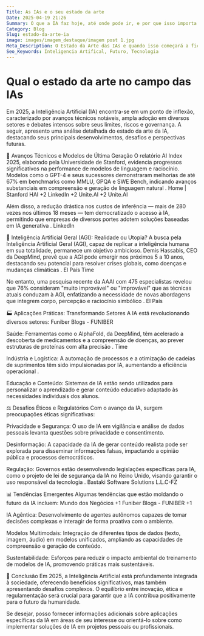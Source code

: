 ```yaml
---
Title: As IAs e o seu estado da arte
Date: 2025-04-19 21:26
Summary: O que a IA faz hoje, até onde pode ir, e por que isso importa mais do que parece. 
Category: Blog
Slug: estado-da-arte-ia
image: images/imagem_destaque/imagem post 1.jpg
Meta_Description: O Estado da Arte das IAs e quando isso começará a ficar preocupante
Seo_Keywords: Inteligencia Artifical, Futuro, Tecnologia
---
```


# Qual o estado da arte no campo das IAs

Em 2025, a Inteligência Artificial (IA) encontra-se em um ponto de inflexão, caracterizado por avanços técnicos notáveis, ampla adoção em diversos setores e debates intensos sobre seus limites, riscos e governança. A seguir, apresento uma análise detalhada do estado da arte da IA, destacando seus principais desenvolvimentos, desafios e perspectivas futuras.​

🚀 Avanços Técnicos e Modelos de Última Geração
O relatório AI Index 2025, elaborado pela Universidade de Stanford, evidencia progressos significativos na performance de modelos de linguagem e raciocínio. Modelos como o GPT-4 e seus sucessores demonstraram melhorias de até 67% em benchmarks como MMLU, GPQA e SWE Bench, indicando avanços substanciais em compreensão e geração de linguagem natural .​
Home | Stanford HAI
+2
LinkedIn
+2
Unite.AI
+2
Unite.AI

Além disso, a redução drástica nos custos de inferência — mais de 280 vezes nos últimos 18 meses — tem democratizado o acesso à IA, permitindo que empresas de diversos portes adotem soluções baseadas em IA generativa .​
LinkedIn

🧠 Inteligência Artificial Geral (AGI): Realidade ou Utopia?
A busca pela Inteligência Artificial Geral (AGI), capaz de replicar a inteligência humana em sua totalidade, permanece um objetivo ambicioso. Demis Hassabis, CEO da DeepMind, prevê que a AGI pode emergir nos próximos 5 a 10 anos, destacando seu potencial para resolver crises globais, como doenças e mudanças climáticas .​
El País
Time

No entanto, uma pesquisa recente da AAAI com 475 especialistas revelou que 76% consideram "muito improvável" ou "improvável" que as técnicas atuais conduzam à AGI, enfatizando a necessidade de novas abordagens que integrem corpo, percepção e raciocínio simbólico .​
El País

🏭 Aplicações Práticas: Transformando Setores
A IA está revolucionando diversos setores:​
Funiber Blogs - FUNIBER

Saúde: Ferramentas como o AlphaFold, da DeepMind, têm acelerado a descoberta de medicamentos e a compreensão de doenças, ao prever estruturas de proteínas com alta precisão .​
Time

Indústria e Logística: A automação de processos e a otimização de cadeias de suprimentos têm sido impulsionadas por IA, aumentando a eficiência operacional .​

Educação e Conteúdo: Sistemas de IA estão sendo utilizados para personalizar o aprendizado e gerar conteúdo educativo adaptado às necessidades individuais dos alunos.​

⚖️ Desafios Éticos e Regulatórios
Com o avanço da IA, surgem preocupações éticas significativas:​

Privacidade e Segurança: O uso de IA em vigilância e análise de dados pessoais levanta questões sobre privacidade e consentimento.​

Desinformação: A capacidade da IA de gerar conteúdo realista pode ser explorada para disseminar informações falsas, impactando a opinião pública e processos democráticos.​

Regulação: Governos estão desenvolvendo legislações específicas para IA, como o projeto de lei de segurança da IA no Reino Unido, visando garantir o uso responsável da tecnologia .​
Bastaki Software Solutions L.L.C-FZ

📊 Tendências Emergentes
Algumas tendências que estão moldando o futuro da IA incluem:​
Mundo dos Negócios
+1
Funiber Blogs - FUNIBER
+1

IA Agêntica: Desenvolvimento de agentes autônomos capazes de tomar decisões complexas e interagir de forma proativa com o ambiente.​

Modelos Multimodais: Integração de diferentes tipos de dados (texto, imagem, áudio) em modelos unificados, ampliando as capacidades de compreensão e geração de conteúdo.​

Sustentabilidade: Esforços para reduzir o impacto ambiental do treinamento de modelos de IA, promovendo práticas mais sustentáveis.​

🧭 Conclusão
Em 2025, a Inteligência Artificial está profundamente integrada à sociedade, oferecendo benefícios significativos, mas também apresentando desafios complexos. O equilíbrio entre inovação, ética e regulamentação será crucial para garantir que a IA contribua positivamente para o futuro da humanidade.​

Se desejar, posso fornecer informações adicionais sobre aplicações específicas da IA em áreas de seu interesse ou orientá-lo sobre como implementar soluções de IA em projetos pessoais ou profissionais.